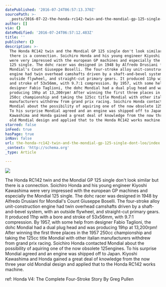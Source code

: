 ```yaml
---
datePublished: '2016-07-24T06:57:13.370Z'
sourcePath: >-
  _posts/2016-07-22-the-honda-rc142-twin-and-the-mondial-gp-125-single-dont-loo.md
author: []
via: {}
dateModified: '2016-07-24T06:57:12.483Z'
title: ''
publisher: {}
description: >-
  The Honda RC142 twin and the Mondial GP 125 single don't look similar but
  there is a connection. Soichiro Honda and his young engineer Kiyoshi Kawashima
  were very impressed with the european GP machines and especially the Mondial
  125 single. The dohc racer was designed in 1948 by Alfredo Drusiani for
  Mondial's Count Giuseppe Boselli. The four-stroke alloy unit-construction
  engine had twin overhead camshafts driven by a shaft-and-bevel system, with an
  outside flywheel, and straight-cut primary gears. It produced 11hp with a bore
  and stroke of 53x56mm, with 9.7:1 compression. By 1957, with some help from
  designer Fabio Taglioni, the dohc Mondial had a dual plug head and was
  producing 19hp at 13,200rpm! After winning the first three places in the 1957
  250cc championship and taking the 125cc title Mondial with other italian
  manufacturers withdrew from grand prix racing. Soichiro Honda contacted
  Mondial about the possibility of aquiring one of the now obsolete 125engines.
  To his surprise Mondial agreed and an engine was shipped off to Japan. Kiyoshi
  Kawashima and Honda gained a great deal of knowledge from the now three year
  old Mondial design and applied that to the Honda RC142 works machine.
starred: false
inFeed: true
hasPage: true
inNav: false
url: the-honda-rc142-twin-and-the-mondial-gp-125-single-dont-loo/index.html
_context: 'http://schema.org'
_type: Article

---
```

![](https://the-grid-user-content.s3-us-west-2.amazonaws.com/7aa42493-4d8d-49f9-95a4-aba846217788.jpg)

The Honda RC142 twin and the Mondial GP 125 single don't look similar but there is a connection. Soichiro Honda and his young engineer Kiyoshi Kawashima were very impressed with the european GP machines and especially the Mondial 125 single. The dohc racer was designed in 1948 by Alfredo Drusiani for Mondial's Count Giuseppe Boselli. The four-stroke alloy unit-construction engine had twin overhead camshafts driven by a shaft-and-bevel system, with an outside flywheel, and straight-cut primary gears. It produced 11hp with a bore and stroke of 53x56mm, with 9.7:1 compression. By 1957, with some help from designer Fabio Taglioni, the dohc Mondial had a dual plug head and was producing 19hp at 13,200rpm! After winning the first three places in the 1957 250cc championship and taking the 125cc title Mondial with other italian manufacturers withdrew from grand prix racing. Soichiro Honda contacted Mondial about the possibility of aquiring one of the now obsolete 125engines. To his surprise Mondial agreed and an engine was shipped off to Japan. Kiyoshi Kawashima and Honda gained a great deal of knowledge from the now three year old Mondial design and applied that to the Honda RC142 works machine.

ref: Honda V4: The Complete Four-Stroke Story By Greg Pullen